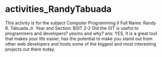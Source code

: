 # activities_RandyTabuada
This activity is for the subject Computer Programming II 
Full Name: Randy R. Tabuada Jr.
Year and Section: BSIT 2-2
Did the GIT is useful to programmers and developers? yes/no and why?
ans: YES, It is a great tool that makes your life easier, has the potential to make you stand out from other web developers and hosts some of the biggest and most interesting projects out there today.

